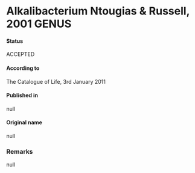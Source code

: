 # Alkalibacterium Ntougias & Russell, 2001 GENUS

#### Status
ACCEPTED

#### According to
The Catalogue of Life, 3rd January 2011

#### Published in
null

#### Original name
null

### Remarks
null